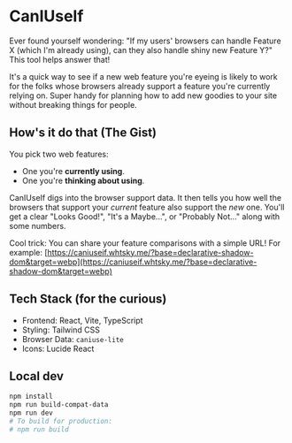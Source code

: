 # CanIUseIf

Ever found yourself wondering: "If my users' browsers can handle Feature X (which I'm already using), can they also handle shiny new Feature Y?" This tool helps answer that!

It's a quick way to see if a new web feature you're eyeing is likely to work for the folks whose browsers already support a feature you're currently relying on. Super handy for planning how to add new goodies to your site without breaking things for people.

## How's it do that (The Gist)

You pick two web features:
*   One you're **currently using**.
*   One you're **thinking about using**.

CanIUseIf digs into the browser support data.
It then tells you how well the browsers that support your *current* feature also support the *new* one. You'll get a clear "Looks Good!", "It's a Maybe...", or "Probably Not..." along with some numbers.

Cool trick: You can share your feature comparisons with a simple URL! For example: [https://caniuseif.whtsky.me/?base=declarative-shadow-dom&target=webp](https://caniuseif.whtsky.me/?base=declarative-shadow-dom&target=webp)

## Tech Stack (for the curious)

*   Frontend: React, Vite, TypeScript
*   Styling: Tailwind CSS
*   Browser Data: `caniuse-lite`
*   Icons: Lucide React

## Local dev

```bash
npm install
npm run build-compat-data
npm run dev
# To build for production:
# npm run build
```

